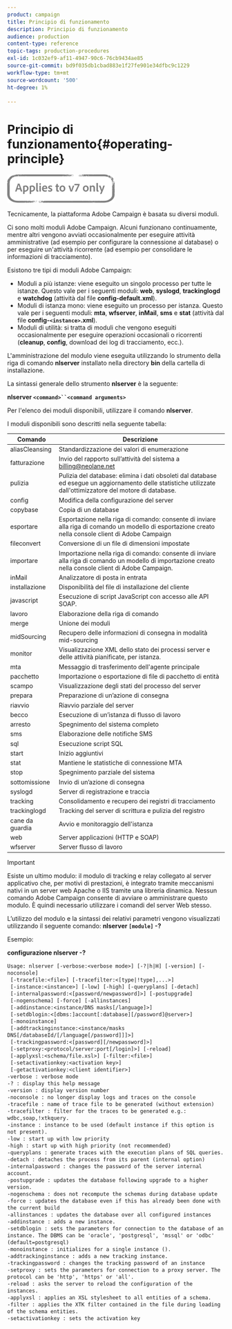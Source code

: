 ```yaml
---
product: campaign
title: Principio di funzionamento
description: Principio di funzionamento
audience: production
content-type: reference
topic-tags: production-procedures
exl-id: 1c032ef9-af11-4947-90c6-76cb9434ae85
source-git-commit: bd9f035db1cbad883e1f27fe901e34dfbc9c1229
workflow-type: tm+mt
source-wordcount: '500'
ht-degree: 1%

---
```


# Principio di funzionamento{#operating-principle}

![](../../assets/v7-only.svg)

Tecnicamente, la piattaforma Adobe Campaign è basata su diversi moduli.

Ci sono molti moduli Adobe Campaign. Alcuni funzionano continuamente, mentre altri vengono avviati occasionalmente per eseguire attività amministrative (ad esempio per configurare la connessione al database) o per eseguire un&#39;attività ricorrente (ad esempio per consolidare le informazioni di tracciamento).

Esistono tre tipi di moduli Adobe Campaign:

* Moduli a più istanze: viene eseguito un singolo processo per tutte le istanze. Questo vale per i seguenti moduli: **web**, **syslogd**, **trackinglogd** e **watchdog** (attività dal file **config-default.xml**).
* Moduli di istanza mono: viene eseguito un processo per istanza. Questo vale per i seguenti moduli: **mta**, **wfserver**, **inMail**, **sms** e **stat** (attività dal file **config-`<instance>`.xml**).
* Moduli di utilità: si tratta di moduli che vengono eseguiti occasionalmente per eseguire operazioni occasionali o ricorrenti (**cleanup**, **config**, download dei log di tracciamento, ecc.).

L&#39;amministrazione del modulo viene eseguita utilizzando lo strumento della riga di comando **nlserver** installato nella directory **bin** della cartella di installazione.

La sintassi generale dello strumento **nlserver** è la seguente:

**nlserver  `<command>``<command arguments>`**

Per l&#39;elenco dei moduli disponibili, utilizzare il comando **nlserver**.

I moduli disponibili sono descritti nella seguente tabella:

| Comando | Descrizione |
|---|---|
| aliasCleansing | Standardizzazione dei valori di enumerazione |
| fatturazione | Invio del rapporto sull’attività del sistema a billing@neolane.net |
| pulizia | Pulizia del database: elimina i dati obsoleti dal database ed esegue un aggiornamento delle statistiche utilizzate dall&#39;ottimizzatore del motore di database. |
| config | Modifica della configurazione del server |
| copybase | Copia di un database |
| esportare | Esportazione nella riga di comando: consente di inviare alla riga di comando un modello di esportazione creato nella console client di Adobe Campaign |
| fileconvert | Conversione di un file di dimensioni impostate |
| importare | Importazione nella riga di comando: consente di inviare alla riga di comando un modello di importazione creato nella console client di Adobe Campaign. |
| inMail | Analizzatore di posta in entrata |
| installazione | Disponibilità del file di installazione del cliente |
| javascript | Esecuzione di script JavaScript con accesso alle API SOAP. |
| lavoro | Elaborazione della riga di comando |
| merge | Unione dei moduli |
| midSourcing | Recupero delle informazioni di consegna in modalità mid-sourcing |
| monitor | Visualizzazione XML dello stato dei processi server e delle attività pianificate, per istanza. |
| mta | Messaggio di trasferimento dell&#39;agente principale |
| pacchetto | Importazione o esportazione di file di pacchetto di entità |
| scampo | Visualizzazione degli stati del processo del server |
| prepara | Preparazione di un’azione di consegna |
| riavvio | Riavvio parziale del server |
| becco | Esecuzione di un’istanza di flusso di lavoro |
| arresto | Spegnimento del sistema completo |
| sms | Elaborazione delle notifiche SMS |
| sql | Esecuzione script SQL |
| start | Inizio aggiuntivi |
| stat | Mantiene le statistiche di connessione MTA |
| stop | Spegnimento parziale del sistema |
| sottomissione | Invio di un’azione di consegna |
| syslogd | Server di registrazione e traccia |
| tracking | Consolidamento e recupero dei registri di tracciamento |
| trackinglogd | Tracking del server di scrittura e pulizia del registro |
| cane da guardia | Avvio e monitoraggio dell&#39;istanza |
| web | Server applicazioni (HTTP e SOAP) |
| wfserver | Server flusso di lavoro |

>[!IMPORTANT]
>
>Esiste un ultimo modulo: il modulo di tracking e relay collegato al server applicativo che, per motivi di prestazioni, è integrato tramite meccanismi nativi in un server web Apache o IIS tramite una libreria dinamica. Nessun comando Adobe Campaign consente di avviare o amministrare questo modulo. È quindi necessario utilizzare i comandi del server Web stesso.

L’utilizzo del modulo e la sintassi dei relativi parametri vengono visualizzati utilizzando il seguente comando: **nlserver `[module]` -?**

Esempio:

**configurazione nlserver -?**

```
Usage: nlserver [-verbose:<verbose mode>] [-?|h|H] [-version] [-noconsole]
 [-tracefile:<file>] [-tracefilter:<[type|!type],...>]
 [-instance:<instance>] [-low] [-high] [-queryplans] [-detach]
 [-internalpassword:<[password/newpassword]>] [-postupgrade]
 [-nogenschema] [-force] [-allinstances]
 [-addinstance:<instance/DNS masks[/language]>]
 [-setdblogin:<[dbms:]account[:database][/password]@server>]
 [-monoinstance]
 [-addtrackinginstance:<instance/masks DNS[/databaseId/[/language[/password]]]>]
 [-trackingpassword:<[password][/newpassword]>]
 [-setproxy:<protocol/server:port[/login]>] [-reload]
 [-applyxsl:<schema/file.xsl>] [-filter:<file>]
 [-setactivationkey:<activation key>]
 [-getactivationkey:<client identifier>]
-verbose : verbose mode
-? : display this help message
-version : display version number
-noconsole : no longer display logs and traces on the console
-tracefile : name of trace file to be generated (without extension)
-tracefilter : filter for the traces to be generated e.g.: wdbc,soap,!xtkquery.
-instance : instance to be used (default instance if this option is not present).
-low : start up with low priority
-high : start up with high priority (not recommended)
-queryplans : generate traces with the execution plans of SQL queries.
-detach : detaches the process from its parent (internal option)
-internalpassword : changes the password of the server internal account.
-postupgrade : updates the database following upgrade to a higher version. 
-nogenschema : does not recompute the schemas during database update
-force : updates the database even if this has already been done with the current build 
-allinstances : updates the database over all configured instances
-addinstance : adds a new instance.
-setdblogin : sets the parameters for connection to the database of an instance. The DBMS can be 'oracle', 'postgresql', 'mssql' or 'odbc' (default=postgresql)
-monoinstance : initializes for a single instance ().
-addtrackinginstance : adds a new tracking instance.
-trackingpassword : changes the tracking password of an instance
-setproxy : sets the parameters for connection to a proxy server. The protocol can be 'http', 'https' or 'all'.
-reload : asks the server to reload the configuration of the instances. 
-applyxsl : applies an XSL stylesheet to all entities of a schema. 
-filter : applies the XTK filter contained in the file during loading of the schema entities.
-setactivationkey : sets the activation key
```
